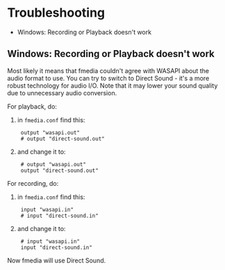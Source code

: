 # Troubleshooting

* Windows: Recording or Playback doesn't work


## Windows: Recording or Playback doesn't work

Most likely it means that fmedia couldn't agree with WASAPI about the audio format to use.  You can try to switch to Direct Sound - it's a more robust technology for audio I/O.  Note that it may lower your sound quality due to unnecessary audio conversion.

For playback, do:

1. in `fmedia.conf` find this:

		output "wasapi.out"
		# output "direct-sound.out"

2. and change it to:

		# output "wasapi.out"
		output "direct-sound.out"

For recording, do:

1. in `fmedia.conf` find this:

		input "wasapi.in"
		# input "direct-sound.in"

2. and change it to:

		# input "wasapi.in"
		input "direct-sound.in"

Now fmedia will use Direct Sound.
